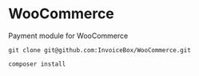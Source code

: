 # WooCommerce
Payment module for WooCommerce

`git clone git@github.com:InvoiceBox/WooCommerce.git`

`composer install`